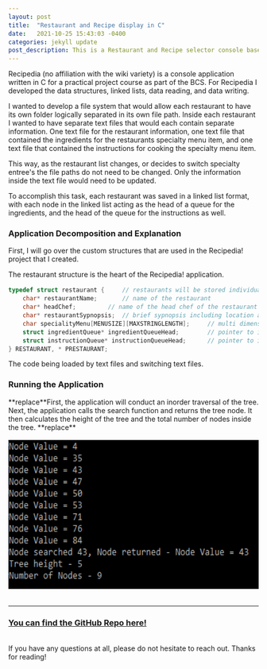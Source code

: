 ```yaml
---
layout: post
title:  "Restaurant and Recipe display in C"
date:   2021-10-25 15:43:03 -0400
categories: jekyll update
post_description: This is a Restaurant and Recipe selector console based application. This application is written in C.
---
```

Recipedia (no affiliation with the wiki variety) is a console application written in C for a practical project course as part of the BCS. For Recipedia I developed the data structures, linked lists, data reading, and data writing.

I wanted to develop a file system that would allow each restaurant to have its own folder logically separated in its own file path. Inside each restaurant I wanted to have separate text files that would each contain separate information. One text file for the restaurant information, one text file that contained the ingredients for the restaurants specialty menu item, and one text file that contained the instructions for cooking the specialty menu item. 

This way, as the restaurant list changes, or decides to switch specialty entree's the file paths do not need to be changed. Only the information inside the text file would need to be updated.

To accomplish this task, each restaurant was saved in a linked list format, with each node in the linked list acting as the head of a queue for the ingredients, and the head of the queue for the instructions as well.

<h3>Application Decomposition and Explanation</h3>
First, I will go over the custom structures that are used in the Recipedia! project that I created.

The restaurant structure is the heart of the Recipedia! application.
~~~c++
typedef struct restaurant {		// restaurants will be stored individually in a linked list, with pointers to head of linked lists ingredients and instructions
	char* restaurantName;		// name of the restaurant
	char* headChef;			// name of the head chef of the restaurant
	char* restaurantSypnopsis;	// brief sypnopsis including location and awards, maybe famous people who have dined there - basically fun facts
	char specialityMenu[MENUSIZE][MAXSTRINGLENGTH];		// multi dimensional array for 3 specialty items (char array for each)
	struct ingredientQueue* ingredientQueueHead;		// pointer to ingredient linked list
	struct instructionQueue* instructionQueueHead;		// pointer to instruction linked list
} RESTAURANT, * PRESTAURANT;
~~~

The code being loaded by text files and switching text files.

<h3>Running the Application</h3>
**replace**First, the application will conduct an inorder traversal of the tree. Next, the application calls the search function and returns the tree node. It then calculates the height of the tree and the total number of nodes inside the tree.
**replace**
<br><br>
<img src="/assets/img/programs/bst.png" height="300px">
<br><br>
<hr>

<h3><a href="https://github.com/Jacobpbrooker/binary_tree">You can find the GitHub Repo here!</a></h3>
<br>
If you have any questions at all, please do not hesitate to reach out. Thanks for reading!

